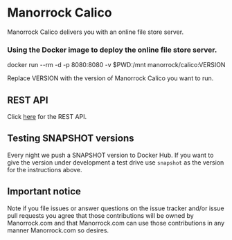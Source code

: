 
# Manorrock Calico

Manorrock Calico delivers you with an online file store server.

### Using the Docker image to deploy the online file store server.

  docker run --rm -d -p 8080:8080 -v $PWD:/mnt manorrock/calico:VERSION

Replace VERSION with the version of Manorrock Calico you want to run.

## REST API

Click [here](REST.md) for the REST API.

## Testing SNAPSHOT versions

Every night we push a SNAPSHOT version to Docker Hub. If you want to give the
version under development a test drive use `snapshot` as the version for the
instructions above.

## Important notice

Note if you file issues or answer questions on the issue tracker and/or issue 
pull requests you agree that those contributions will be owned by Manorrock.com
and that Manorrock.com can use those contributions in any manner Manorrock.com
so desires.
